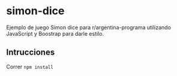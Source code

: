 # simon-dice
Ejemplo de juego Simon dice para r/argentina-programa utilizando JavaScript y Boostrap para darle estilo.

## Intrucciones
Correr `npm install`
